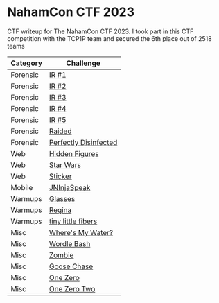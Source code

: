 # NahamCon CTF 2023
CTF writeup for The NahamCon CTF 2023. I took part in this CTF competition with the TCP1P team and secured the 6th place out of 2518 teams

| Category | Challenge |
| --- | --- |
| Forensic | [IR #1](/2023/NahamCon%20CTF%202023/IR%20%231/)
| Forensic | [IR #2](/2023/NahamCon%20CTF%202023/IR%20%232/)
| Forensic | [IR #3](/2023/NahamCon%20CTF%202023/IR%20%233/)
| Forensic | [IR #4](/2023/NahamCon%20CTF%202023/IR%20%234/)
| Forensic | [IR #5](/2023/NahamCon%20CTF%202023/IR%20%235/)
| Forensic | [Raided](/2023/NahamCon%20CTF%202023/Raided/)
| Forensic | [Perfectly Disinfected](/2023/NahamCon%20CTF%202023/Perfectly%20Disinfected/)
| Web | [Hidden Figures](/2023/NahamCon%20CTF%202023/Hidden%20Figures/)
| Web | [Star Wars](/2023/NahamCon%20CTF%202023/Star%20Wars/)
| Web | [Sticker](/2023/NahamCon%20CTF%202023/Stickers/)
| Mobile | [JNInjaSpeak](/2023/NahamCon%20CTF%202023/JNInjaSpeak/)
| Warmups | [Glasses](/2023/NahamCon%20CTF%202023/Glasses/)
| Warmups | [Regina](/2023/NahamCon%20CTF%202023/Regina/)
| Warmups | [tiny little fibers](/2023/NahamCon%20CTF%202023/tiny%20little%20fibers/)
| Misc | [Where's My Water?](/2023/NahamCon%20CTF%202023/Where's%20My%20Water/)
| Misc | [Wordle Bash](/2023/NahamCon%20CTF%202023/Wordle%20Bash/)
| Misc | [Zombie](/2023/NahamCon%20CTF%202023/Zombie/)
| Misc | [Goose Chase](/2023/NahamCon%20CTF%202023/Goose%20Chase/)
| Misc | [One Zero](/2023/NahamCon%20CTF%202023/One%20Zero/)
| Misc | [One Zero Two](/2023/NahamCon%20CTF%202023/One%20Zero%20Two/)